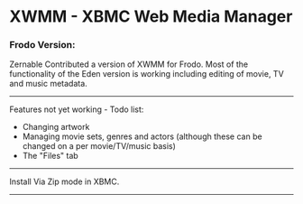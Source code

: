 XWMM - XBMC Web Media Manager
====

### Frodo Version:
Zernable Contributed a version of XWMM for Frodo. Most of the functionality of the Eden version is working including editing of movie, TV and music metadata.

- - -
Features not yet working - Todo list:

* Changing artwork
* Managing movie sets, genres and actors (although these can be changed on a per movie/TV/music basis)
* The "Files" tab

- - -
Install Via Zip mode in XBMC.
- - -
